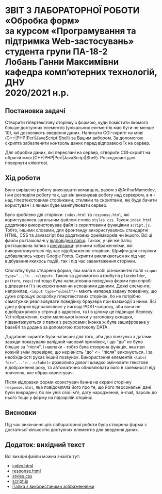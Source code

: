 # ЗВІТ З ЛАБОРАТОРНОЇ РОБОТИ<br/>«Обробка форм»<br/>за курсом «Програмування та підтримка Web-застосувань»<br/>студента групи ПА-18-2<br/>Лобань Ганни Максимівни<br/>кафедра комп’ютерних технологій, ДНУ<br/>2020/2021 н.р.

## Постановка задачі

Створити гіпертекстову сторінку з формою, куди помістити якомога більше доступних елементів (унікальних елементів має бути не менше 10), які дозволяють введення даних. Написати CGI-скрипт на мові (C++|PHP|Perl|JavaScript|Shell) за Вашим вибором. За допомогою скрипта забезпечити контроль даних перед відправкою їх на сервер. 

Для обробки даних, які переслані на сервер, створити CGI-скрипт на обраній мові (C++|PHP|Perl|JavaScript|Shell). Розкодовані дані повернути клієнтові.

## Хід роботи

Було вирішено роботу виконувати командно, разом з @ArthurMamedov, і ми розподіли роботу так, що він виконував роботу над сервером, а я - над гіпертекстовими сторінками, стилями та скриптами, які буде бачити користувач і з якими буде маніпулювати сервер.

Було зроблено дві сторінки: ```index.html``` та ```response.html```, які користувалися загальним файлом стилів ```styles.css```. Також ```index.html``` додатково використовував файл із скриптовими функціями ```script.js```. Тобто, іншими словами, для фронтенду використувались стандартні HTML, CSS та Javascript без додаткових фреймворків чи іншого. Всі ці файли розташовані у [відповідній папці](/frontend/). Також, у цій же папці розташована папка з [ресурсами](/frontend/res/): різними зображеннями, які використовуються під час відображення сторінки. Шрифти для сторінки добавлялись через Google Fonts. Скрипти викликаються як під час відбування якихось подій, так і під час завантаження сторінки.

Спочатку була створена форма, яка мала в собі різноманітні поля ```<input type="...">...</input>```. Також за допомогою атрибутів ```placeholder```, ```pattern```, ```required``` тощо була налаштована поведінка форми при спробі відправити її з некоректними чи неповними даними. Деякі елементи, наприклад, ```<input type="submit"/>``` мають наперед задану поведінку, що дуже спрощує розробку гіпертекстових сторінок, бо не потрібно самотужки реалізовувати поведінку браузера при взаємодії з ними. Всі дані у формі відправлялися у вигляді POST-запросу, аби вони не відображалися у строчці з адресою, та і в цілому це підвищує безпеку. Усі зображення, окрім маленької іконки у заголовку вкладки, підвантажуються з папки з ресурсами; іконка ж була зашифрована у base64 та додана за допомогою протоколу DATA.

Додаткові скрипти були написані для того, аби два повзунка з датами завжди показували валідний часовий проміжок, і що "до" не було більше за "після", і навпаки - тобто була створена функція, яка при кожній зміні перевіряє, що нерівність "до" <= "після" виконується, і за необхідності рухає інший позвунок. Використання елементів ```<label for="...">...</label>``` дозволило доволі швидко змінювати текстове відображення року, та автоматично обновлювати його в залежності від значення, яке обрав користувач.

Після відправки форми користувач бачив на екрані сторінку ```response.html```, яка повідомляла його про те, що його персональні дані були викрадені, бо він увів свої ім'я, дату народження, e-mail, пароль до нього тощо у форму на підозрілій сторінці.

## Висновки

Під час виконання ціїє лабораторної роботи була створена форма з достатньої кількостю доступних елементів для введення даних.

## Додаток: вихідний текст

Всі вихідні файли можна знайти тут:

* [index.html](/frontend/index.html)
* [response.html](/frontend/response.html)
* [styles.css](/frontend/styles.css)
* [script.js](/frontend/script.js)
* [Папка з використаними зображеннями](/frontend/res)
